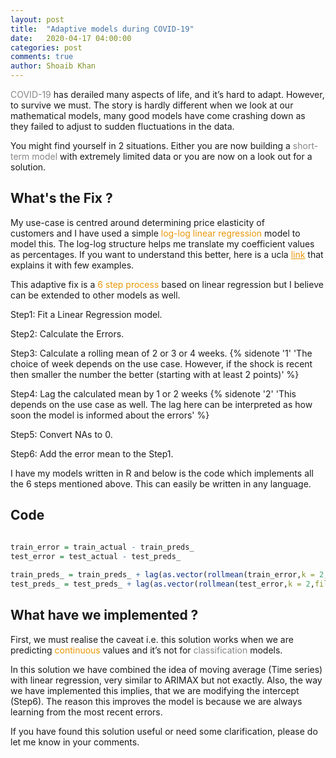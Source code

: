 ```yaml
---
layout: post
title:  "Adaptive models during COVID-19"
date:   2020-04-17 04:00:00
categories: post
comments: true
author: Shoaib Khan
---
```


<span style="color:#868686;">COVID-19</span> has derailed many aspects of life, and it’s hard to adapt. However, to survive we must. The story is hardly different when we look at our mathematical models, many good models have come crashing down as they failed to adjust to sudden fluctuations in the data. 
<!--more-->

You might find yourself in 2 situations. Either you are now building a  <span style="color:#868686;"> short-term model</span> with extremely limited data or you are now on a look out for a solution.

## What's the Fix ?

My use-case is centred around determining price elasticity of customers and I have used a simple <span style="color:#ea9808;">log-log linear regression</span> model to model this. The log-log structure helps me translate my coefficient values as percentages. If you want to understand this better, here is a ucla <A  style="color:#ea9808;" href = "https://stats.idre.ucla.edu/other/mult-pkg/faq/general/faqhow-do-i-interpret-a-regression-model-when-some-variables-are-log-transformed/">link</A> that explains it with few examples.

This adaptive fix is a <span style="color:#ea9808;"> 6 step process</span> based on linear regression but I believe can be extended to other models as well.

Step1: Fit a Linear Regression model.

Step2: Calculate the Errors.

Step3: Calculate a rolling mean of 2 or 3 or 4 weeks. {% sidenote '1' 'The choice of week depends on the use case. However, if the shock is recent then smaller the number the better (starting with at least 2 points)' %}

Step4: Lag the calculated mean by 1 or 2 weeks {% sidenote '2' 'This depends on the use case as well. The lag here can be interpreted as how soon the model is informed about the errors' %}

Step5: Convert NAs to 0.

Step6: Add the error mean to the Step1.

I have my models written in R and below is the code which implements all the 6 steps mentioned above. This can easily be written in any language.

## Code
``` r

train_error = train_actual - train_preds_
test_error = test_actual - test_preds_
  
train_preds_ = train_preds_ + lag(as.vector(rollmean(train_error,k = 2,fill = FALSE,align = 'right')),default = 0)
test_preds_ = test_preds_ + lag(as.vector(rollmean(test_error,k = 2,fill = FALSE,align = 'right')),default = 0)
```

## What have we implemented ?

First, we must realise the caveat i.e. this solution works when we are predicting <span style="color:#ea9808;">continuous</span> values and it’s not for <span style="color:#868686;">classification</span> models.

In this solution we have combined the idea of moving average (Time series) with linear regression, very similar to ARIMAX but not exactly. Also, the way we have implemented this implies, that we are modifying the intercept (Step6). The reason this improves the model is because we are always learning from the most recent errors. 

If you have found this solution useful or need some clarification, please  do let me know in your comments.

